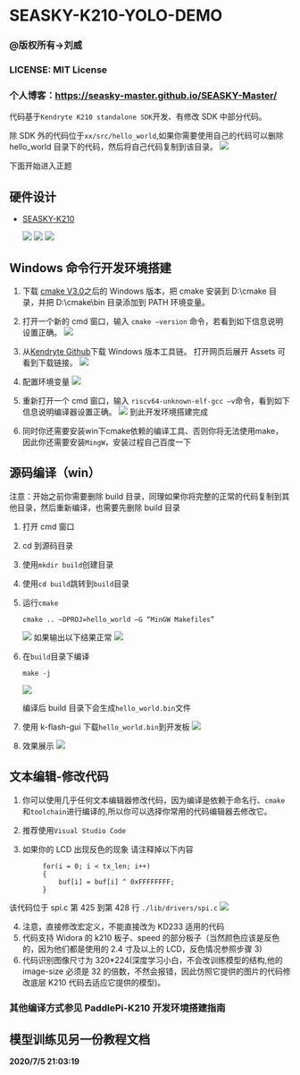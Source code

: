 # SEASKY-K210-YOLO-DEMO

### **@版权所有->刘威**

### **LICENSE:** **MIT License**

### 个人博客：<a href="https://seasky-master.github.io/SEASKY-Master/">https://seasky-master.github.io/SEASKY-Master/</a>

代码基于`Kendryte K210 standalone SDK`开发、有修改 SDK 中部分代码。

除 SDK 外的代码位于`xx/src/hello_world`,如果你需要使用自己的代码可以删除 hello_world 目录下的代码，然后将自己代码复制到该目录。
<img src="images/seasky0.jpg">

下面开始进入正题

## 硬件设计

- <a href="https://github.com/SEASKY-Master/SEASKY_K210">SEASKY-K210</a>

  <img src="images/seasky_k210_5.PNG">
  <img src="images/seasky_k210_6.PNG">
  <img src="images/seasky_k210_5.jpg">

## Windows 命令行开发环境搭建

1. 下载 <a href="https://cmake.org/download/">cmake V3.0</a>之后的 Windows 版本，把 cmake 安装到 D:\cmake 目录，并把 D:\cmake\bin 目录添加到 PATH 环境变量。
2. 打开一个新的 cmd 窗口，输入 `cmake –version` 命令，若看到如下信息说明设置正确。
   <img src="images/seasky6.jpg">

3. 从<a href="https://github.com/kendryte/kendryte-gnu-toolchain/releases">Kendryte Github</a>下载 Windows 版本工具链。 打开网页后展开 Assets 可看到下载链接。
   <img src="images/seasky7.jpg">

4. 配置环境变量
   <img src="images/seasky8.jpg">

5. 重新打开一个 cmd 窗口，输入 `riscv64-unknown-elf-gcc –v`命令，看到如下信息说明编译器设置正确。
   <img src="images/seasky9.jpg">
   到此开发环境搭建完成

6. 同时你还需要安装win下cmake依赖的编译工具、否则你将无法使用make，因此你还需要安装`MingW`，安装过程自己百度一下

## 源码编译（win）

注意：开始之前你需要删除 build 目录，同理如果你将完整的正常的代码复制到其他目录，然后重新编译，也需要先删除 build 目录

1.  打开 cmd 窗口
2.  cd 到源码目录
3.  使用`mkdir build`创建目录
4.  使用`cd build`跳转到`build`目录
5.  运行`cmake`

        cmake .. –DPROJ=hello_world –G “MinGW Makefiles”

    <img src="images/seasky1.jpg">
    如果输出以下结果正常
    <img src="images/seasky2.jpg">

6.  在`build`目录下编译

        make -j

    <img src="images/seasky3.jpg">

    编译后 build 目录下会生成`hello_world.bin`文件

7.  使用 k-flash-gui 下载`hello_world.bin`到开发板
    <img src="images/seasky4.jpg">
8.  效果展示
    <img src="images/seasky_img.png">

## 文本编辑-修改代码

1.  你可以使用几乎任何文本编辑器修改代码，因为编译是依赖于命名行、`cmake`和`toolchain`进行编译的,所以你可以选择你常用的代码编辑器去修改它。
2.  推荐使用`Visual Studio Code`
3.  如果你的 LCD 出现反色的现象
    请注释掉以下内容

             for(i = 0; i < tx_len; i++)
             {
                 buf[i] = buf[i] ^ 0xFFFFFFFF;
             }

该代码位于 spi.c 第 425 到第 428 行
`./lib/drivers/spi.c`
<img src="images/seasky5.jpg">

4.  注意，直接修改宏定义，不能直接改为 KD233 适用的代码
5.  代码支持 Widora 的 k210 板子、speed 的部分板子（当然颜色应该是反色的，因为他们都是使用的 2.4 寸及以上的 LCD，反色情况参照步骤 3)
6.  代码识别图像尺寸为 320\*224(深度学习小白，不会改训练模型的结构,他的 image-size 必须是 32 的倍数，不然会报错，因此仿照它提供的图片的代码修改底层 K210 代码去适应它提供的模型)。

### 其他编译方式参见 PaddlePi-K210 开发环境搭建指南

## 模型训练见另一份教程文档

**2020/7/5 21:03:19**
